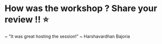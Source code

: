 # How was the workshop ? Share your review !! :star:
~ "It was great hosting the session!" ~ Harshavardhan Bajoria
